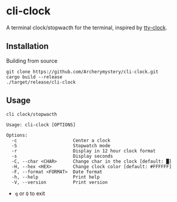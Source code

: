 # cli-clock
A terminal clock/stopwacth for the terminal, inspired by [tty-clock](https://github.com/xorg62/tty-clock).

## Installation
Building from source
```
git clone https://github.com/Archerymystery/cli-clock.git
cargo build --release 
./target/release/cli-clock 
```

## Usage
```
cli clock/stopwacth

Usage: cli-clock [OPTIONS]

Options:
  -c                     Center a clock
  -S                     Stopwatch mode
  -r                     Display in 12 hour clock format
  -s                     Display seconds
  -C, --char <CHAR>      Change char in the clock [default: █]
  -H, --hex <HEX>        Change clock color [default: #FFFFFF]
  -F, --format <FORMAT>  Date format
  -h, --help             Print help
  -V, --version          Print version
```
- `q` or `Q` to exit
